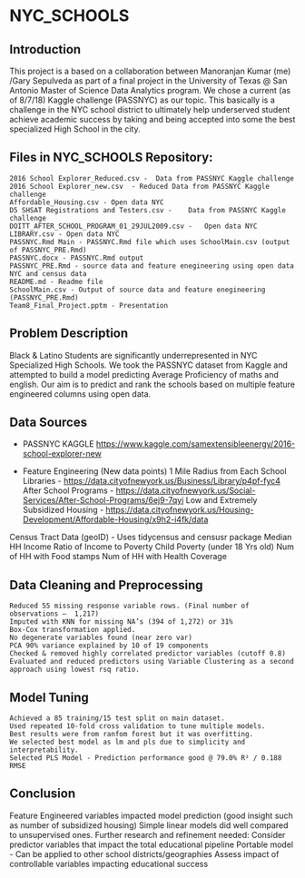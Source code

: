 
# NYC_SCHOOLS

## Introduction
This project is a based on a collaboration between Manoranjan Kumar (me) /Gary Sepulveda as
part of a final project in the University of Texas @ San Antonio Master of Science Data Analytics
program. We chose a current (as of 8/7/18) Kaggle challenge (PASSNYC) as our topic. This basically is a
challenge in the NYC school district to ultimately help underserved student achieve academic success by
taking and being accepted into some the best specialized High School in the city.

## Files in NYC_SCHOOLS Repository:
    2016 School Explorer_Reduced.csv - 	Data from PASSNYC Kaggle challenge
    2016 School Explorer_new.csv  -	Reduced Data from PASSNYC Kaggle challenge
    Affordable_Housing.csv - Open data NYC
    D5 SHSAT Registrations and Testers.csv -	Data from PASSNYC Kaggle challenge
    DOITT_AFTER_SCHOOL_PROGRAM_01_29JUL2009.csv -	Open data NYC
    LIBRARY.csv - Open data NYC
    PASSNYC.Rmd	Main - PASSNYC.Rmd file which uses SchoolMain.csv (output of PASSNYC_PRE.Rmd)
    PASSNYC.docx - PASSNYC.Rmd output
    PASSNYC_PRE.Rmd - source data and feature enegineering using open data NYC and census data
    README.md - Readme file
    SchoolMain.csv - Output of source data and feature enegineering (PASSNYC_PRE.Rmd)
    Team8_Final_Project.pptm - Presentation

## Problem Description
Black & Latino Students are significantly underrepresented in NYC Specialized High Schools. 
We took the PASSNYC dataset from Kaggle and attempted to build a model predicting Average Proficiency of maths and english.
Our aim is to predict and rank the schools based on multiple feature engineered columns using open data.

## Data Sources
- PASSNYC KAGGLE
    https://www.kaggle.com/samextensibleenergy/2016-school-explorer-new
    
- Feature Engineering (New data points)
1 Mile Radius from Each School
    Libraries - https://data.cityofnewyork.us/Business/Library/p4pf-fyc4
    After School Programs - https://data.cityofnewyork.us/Social-Services/After-School-Programs/6ej9-7qyi
    Low and Extremely Subsidized Housing - https://data.cityofnewyork.us/Housing-Development/Affordable-Housing/x9h2-i4fk/data

Census Tract Data (geoID) - Uses tidycensus and censusr package
    Median HH Income
    Ratio of Income to Poverty
    Child Poverty (under 18 Yrs old)
    Num of HH with Food stamps
    Num of HH with Health Coverage

## Data Cleaning and Preprocessing
    Reduced 55 missing response variable rows. (Final number of observations –  1,217)
    Imputed with KNN for missing NA’s (394 of 1,272) or 31%
    Box-Cox transformation applied.
    No degenerate variables found (near zero var)
    PCA 90% variance explained by 10 of 19 components
    Checked & removed highly correlated predictor variables (cutoff 0.8)
    Evaluated and reduced predictors using Variable Clustering as a second approach using lowest rsq ratio.

## Model Tuning
    Achieved a 85 training/15 test split on main dataset. 
    Used repeated 10-fold cross validation to tune multiple models.
    Best results were from ranfom forest but it was overfitting.
    We selected best model as lm and pls due to simplicity and interpretability.
    Selected PLS Model - Prediction performance good @ 79.0% R² / 0.188 RMSE
    
## Conclusion
Feature Engineered variables  impacted model prediction (good insight such as number of subsidized housing)
Simple linear models did well compared to unsupervised ones.
Further research and refinement needed:
     Consider predictor variables that impact the total educational pipeline
     Portable model  -  Can be applied to other school districts/geographies
     Assess impact of controllable variables impacting educational success
